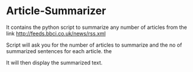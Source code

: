 # Article-Summarizer
It contains the python script to summarize any number of articles from the link http://feeds.bbci.co.uk/news/rss.xml

Script will ask you for the number of articles to summarize and the no of summarized sentences for each article. the 

It will then display the summarized text.
